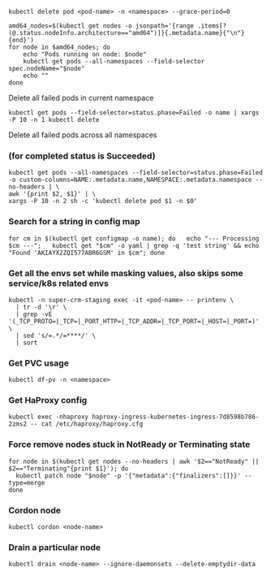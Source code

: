 ```shell
kubectl delete pod <pod-name> -n <namespace> --grace-period=0
```

```shell
amd64_nodes=$(kubectl get nodes -o jsonpath='{range .items[?(@.status.nodeInfo.architecture=="amd64")]}{.metadata.name}{"\n"}{end}')
for node in $amd64_nodes; do
    echo "Pods running on node: $node"
    kubectl get pods --all-namespaces --field-selector spec.nodeName="$node"
    echo ""
done
```

Delete all failed pods in current namespace
```shell
kubectl get pods --field-selector=status.phase=Failed -o name | xargs -P 10 -n 1 kubectl delete
```


Delete all failed pods across all namespaces

### (for completed status is Succeeded)

```shell
kubectl get pods --all-namespaces --field-selector=status.phase=Failed -o custom-columns=NAME:.metadata.name,NAMESPACE:.metadata.namespace --no-headers | \
awk '{print $2, $1}' | \
xargs -P 10 -n 2 sh -c 'kubectl delete pod $1 -n $0'
```


### Search for a string in config map

```shell
for cm in $(kubectl get configmap -o name); do   echo "--- Processing $cm ---";   kubectl get "$cm" -o yaml | grep -q 'test string' && echo "Found 'AKIAYX2ZQI577ABR6GSM' in $cm"; done
```

### Get all the envs set while masking values, also skips some service/k8s related envs
```shell
kubectl -n super-crm-staging exec -it <pod-name> -- printenv \
  | tr -d '\r' \
  | grep -vE '(_TCP_PROTO=|_TCP=|_PORT_HTTP=|_TCP_ADDR=|_TCP_PORT=|_HOST=|_PORT=)' \
  | sed 's/=.*/=****/' \
  | sort
```

### Get PVC usage 
```shell
kubectl df-pv -n <namespace>
```

### Get HaProxy config
```shell
kubectl exec -nhaproxy haproxy-ingress-kubernetes-ingress-7d8598b786-2zms2 -- cat /etc/haproxy/haproxy.cfg
```

### Force remove nodes stuck in NotReady or Terminating state
```shell
for node in $(kubectl get nodes --no-headers | awk '$2=="NotReady" || $2=="Terminating"{print $1}'); do
  kubectl patch node "$node" -p '{"metadata":{"finalizers":[]}}' --type=merge
done
```

### Cordon node
```shell
kubectl cordon <node-name>
```

### Drain a particular node
```shell
kubectl drain <node-name> --ignore-daemonsets --delete-emptydir-data
```